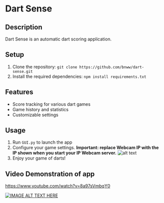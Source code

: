 # Dart Sense

## Description
Dart Sense is an automatic dart scoring application.

## Setup
1. Clone the repository: `git clone https://github.com/bnww/dart-sense.git`
2. Install the required dependencies: `npm install requirements.txt`

## Features
- Score tracking for various dart games
- Game history and statistics
- Customizable settings


## Usage
1. Run `GUI.py` to launch the app
2. Configure your game settings. **Important: replace Webcam IP with the IP shown when you start your IP Webcam server.** ![alt text](image.png)
3. Enjoy your game of darts!

## Video Demonstration of app
https://www.youtube.com/watch?v=8a97sVmbqY0

[![IMAGE ALT TEXT HERE](https://img.youtube.com/vi/watch?v=8a97sVmbqY0/0.jpg)](https://www.youtube.com/watch?v=8a97sVmbqY0)
